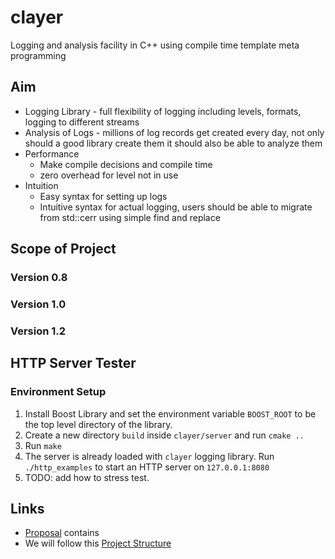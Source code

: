 # clayer
Logging and analysis facility in C++ using compile time template meta programming

## Aim
* Logging Library - full flexibility of logging including levels, formats, logging to different streams
* Analysis of Logs - millions of log records get created every day, not only should a good library create them
  it should also be able to analyze them
* Performance
    - Make compile decisions and compile time
    - zero overhead for level not in use
* Intuition
    - Easy syntax for setting up logs
    - Intuitive syntax for actual logging, users should be able to migrate from std::cerr using simple find and replace

## Scope of Project

### Version 0.8

### Version 1.0

### Version 1.2

## HTTP Server Tester
### Environment Setup
1. Install Boost Library and set the environment variable `BOOST_ROOT` to be the top level directory of the library.
2. Create a new directory `build` inside `clayer/server` and run `cmake ..`
3. Run `make`
4. The server is already loaded with `clayer` logging library. Run `./http_examples` to start an HTTP server on `127.0.0.1:8080`
5. TODO: add how to stress test.
## Links
* [Proposal] contains
* We will follow this [Project Structure]


[Proposal]: https://docs.google.com/document/d/1WWg79GEwaBX3Nd1sq--ZGRc9JdGWx78QBPt322kT4vc/edit#heading=h.a7w2y67mfsq4
[Project Structure]: http://hiltmon.com/blog/2013/07/03/a-simple-c-plus-plus-project-structure/
